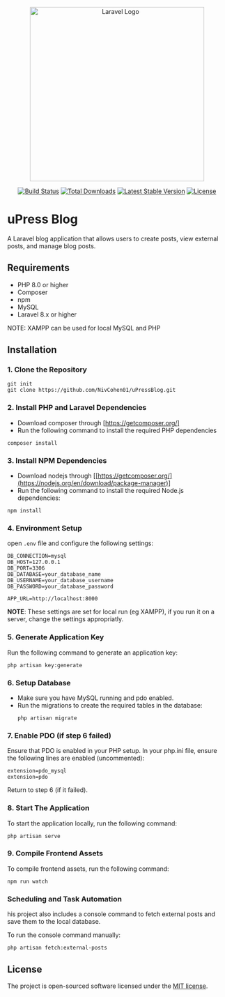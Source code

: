 <p align="center"><a href="https://laravel.com" target="_blank"><img src="https://raw.githubusercontent.com/laravel/art/master/logo-lockup/5%20SVG/2%20CMYK/1%20Full%20Color/laravel-logolockup-cmyk-red.svg" width="400" alt="Laravel Logo"></a></p>

<p align="center">
<a href="https://github.com/laravel/framework/actions"><img src="https://github.com/laravel/framework/workflows/tests/badge.svg" alt="Build Status"></a>
<a href="https://packagist.org/packages/laravel/framework"><img src="https://img.shields.io/packagist/dt/laravel/framework" alt="Total Downloads"></a>
<a href="https://packagist.org/packages/laravel/framework"><img src="https://img.shields.io/packagist/v/laravel/framework" alt="Latest Stable Version"></a>
<a href="https://packagist.org/packages/laravel/framework"><img src="https://img.shields.io/packagist/l/laravel/framework" alt="License"></a>
</p>

# uPress Blog

A Laravel blog application that allows users to create posts, view external posts, and manage blog posts.

## Requirements

- PHP 8.0 or higher
- Composer
- npm
- MySQL
- Laravel 8.x or higher

NOTE: XAMPP can be used for local MySQL and PHP

## Installation
### 1. Clone the Repository
```
git init
git clone https://github.com/NivCohen01/uPressBlog.git
```
### 2. Install PHP and Laravel Dependencies
 * Download composer through [https://getcomposer.org/]
 * Run the following command to install the required PHP dependencies
```
composer install
```
### 3. Install NPM Dependencies
 * Download nodejs through [[https://getcomposer.org/](https://nodejs.org/en/download/package-manager)]
 * Run the following command to install the required Node.js dependencies:
```
npm install
```
### 4. Environment Setup
open `.env` file and configure the following settings:
```
DB_CONNECTION=mysql
DB_HOST=127.0.0.1
DB_PORT=3306
DB_DATABASE=your_database_name
DB_USERNAME=your_database_username
DB_PASSWORD=your_database_password

APP_URL=http://localhost:8000
```
**NOTE**: These settings are set for local run (eg XAMPP), if you run it on a server, change the settings appropriatly.

### 5. Generate Application Key
Run the following command to generate an application key:
```
php artisan key:generate
```

### 6. Setup Database
* Make sure you have MySQL running and pdo enabled.
* Run the migrations to create the required tables in the database:
  ```
  php artisan migrate
  ```

### 7. Enable PDO (if step 6 failed)
Ensure that PDO is enabled in your PHP setup. In your php.ini file, ensure the following lines are enabled (uncommented):
```
extension=pdo_mysql
extension=pdo
```
Return to step 6 (if it failed).

### 8. Start The Application
To start the application locally, run the following command:
```
php artisan serve
```
### 9. Compile Frontend Assets
To compile frontend assets, run the following command:
```
npm run watch
```

### Scheduling and Task Automation
his project also includes a console command to fetch external posts and save them to the local database.

To run the console command manually:
```
php artisan fetch:external-posts
```
## License

The project is open-sourced software licensed under the [MIT license](https://opensource.org/licenses/MIT).
